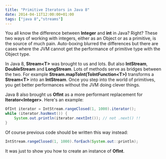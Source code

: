 ```yaml
---
title: "Primitive Iterators in Java 8"
date: 2014-04-11T12:00:00+01:00
tags: ["java 8","streams"]
---
```


You all know the difference between <strong>Integer</strong> and <strong>int</strong> in Java? Right? These two ways of working with integers, either as an Object or as a primitive, is the source of much pain. Auto-boxing blurred the differences but there are cases where the JVM cannot get the performance of primitive type with the Object type.

In Java 8, <strong>Stream&lt;T&#62;</strong> was brought to us and lots. But also <strong>IntStream</strong>, <strong>DoubleStream</strong> and <strong>LongStream</strong>. Lots of methods serve as bridges between the two. For example <strong>Stream.mapToInt(ToIntFunction&lt;T&#62;)</strong> transforms a <strong>Stream&lt;T&#62;</strong> into an <strong>IntStream</strong>. Once you step into the world of primitives, you get better performances without the JVM doing clever things.

Java 8 also brought us <strong>OfInt</strong> as a more performant replacement for <strong>Iterator&lt;Integer&#62;</strong>. Here's an example:

```java
OfInt iterator = IntStream.rangeClosed(1, 1000).iterator();
while (iterator.hasNext()) {
    System.out.println(iterator.nextInt()); // not .next() !!
}
```

Of course previous code should be written this way instead:

```java
IntStream.rangeClosed(1, 1000).forEach(System.out::println);
```

It was just to show you how to create an instance of <strong>OfInt</strong>.
